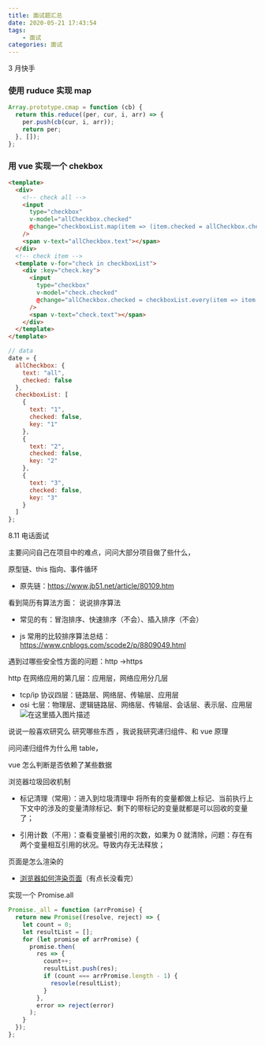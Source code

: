 ```yaml
---
title: 面试题汇总
date: 2020-05-21 17:43:54
tags:
	- 面试
categories: 面试
---
```


3 月快手

### 使用 ruduce 实现 map

```js
Array.prototype.cmap = function (cb) {
  return this.reduce((per, cur, i, arr) => {
    per.push(cb(cur, i, arr));
    return per;
  }, []);
};
```

### 用 vue 实现一个 chekbox

```html
<template>
  <div>
    <!-- check all -->
    <input
      type="checkbox"
      v-model="allCheckbox.checked"
      @change="checkboxList.map(item => (item.checked = allCheckbox.checked))"
    />
    <span v-text="allCheckbox.text"></span>
  </div>
  <!-- check item -->
  <template v-for="check in checkboxList">
    <div :key="check.key">
      <input
        type="checkbox"
        v-model="check.checked"
        @change="allCheckbox.checked = checkboxList.every(item => item.checked)"
      />
      <span v-text="check.text"></span>
    </div>
  </template>
</template>
```

```js
// data
date = {
  allCheckbox: {
    text: "all",
    checked: false
  },
  checkboxList: [
    {
      text: "1",
      checked: false,
      key: "1"
    },
    {
      text: "2",
      checked: false,
      key: "2"
    },
    {
      text: "3",
      checked: false,
      key: "3"
    }
  ]
};
```

8.11 电话面试

主要问问自己在项目中的难点，问问大部分项目做了些什么，

原型链、this 指向、事件循环

- 原先链：https://www.jb51.net/article/80109.htm

看到简历有算法方面： 说说排序算法

- 常见的有：冒泡排序、快速排序（不会）、插入排序（不会）

- js 常用的比较排序算法总结：https://www.cnblogs.com/scode2/p/8809049.html

遇到过哪些安全性方面的问题：http ->https

http 在网络应用的第几层：应用层，网络应用分几层

- tcp/ip 协议四层：链路层、网络层、传输层、应用层
- osi 七层：物理层、逻辑链路层、网络层、传输层、会话层、表示层、应用层
  ![在这里插入图片描述](https://img-blog.csdnimg.cn/20190311165112972.png)

说说一般喜欢研究么 研究哪些东西 ，我说我研究递归组件、和 vue 原理

问问递归组件为什么用 table，

vue 怎么判断是否依赖了某些数据

浏览器垃圾回收机制

- 标记清理（常用）：进入到垃圾清理中 将所有的变量都做上标记、当前执行上下文中的涉及的变量清除标记、剩下的带标记的变量就都是可以回收的变量了；

- 引用计数（不用）：查看变量被引用的次数，如果为 0 就清除，问题：存在有两个变量相互引用的状况。导致内存无法释放；

页面是怎么渲染的

- [浏览器如何渲染页面](https://www.cnblogs.com/kevin2chen/p/6938021.html)（有点长没看完）

实现一个 Promise.all

```js
Promise._all = function (arrPromise) {
  return new Promise((resolve, reject) => {
    let count = 0;
    let resultList = [];
    for (let promise of arrPromise) {
      promise.then(
        res => {
          count++;
          resultList.push(res);
          if (count === arrPromise.length - 1) {
            resovle(resultList);
          }
        },
        error => reject(error)
      );
    }
  });
};
```
